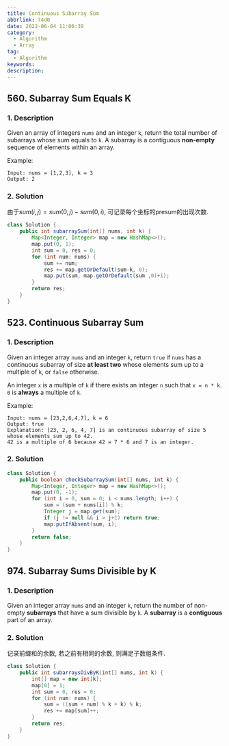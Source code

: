 ```yaml
---
title: Continuous Subarray Sum
abbrlink: 74d0
date: 2022-06-04 11:06:39
category:
  - Algorithm
  - Array
tag:
  - Algorithm
keywords:
description:
---
```


## 560. Subarray Sum Equals K
### 1. Description
Given an array of integers `nums` and an integer `k`, return the total number of subarrays whose sum equals to `k`.
A subarray is a contiguous **non-empty** sequence of elements within an array.

Example:
```
Input: nums = [1,2,3], k = 3
Output: 2
```

### 2. Solution
由于$sum(i,j) = sum(0,j)-sum(0,i)$, 可记录每个坐标的presum的出现次数.
```java
class Solution {
    public int subarraySum(int[] nums, int k) {
        Map<Integer, Integer> map = new HashMap<>();
        map.put(0, 1);
        int sum = 0, res = 0;
        for (int num: nums) {
            sum += num;
            res += map.getOrDefault(sum-k, 0);
            map.put(sum, map.getOrDefault(sum ,0)+1); 
        }
        return res;
    }
}
```


## 523. Continuous Subarray Sum
### 1. Description
Given an integer array `nums` and an integer `k`, return `true` if `nums` has a continuous subarray of size **at least two** whose elements sum up to a multiple of `k`, or `false` otherwise.

An integer `x` is a multiple of `k` if there exists an integer `n` such that `x = n * k`. `0` is **always** a multiple of `k`.

Example:
```
Input: nums = [23,2,6,4,7], k = 6
Output: true
Explanation: [23, 2, 6, 4, 7] is an continuous subarray of size 5 whose elements sum up to 42.
42 is a multiple of 6 because 42 = 7 * 6 and 7 is an integer.
```

### 2. Solution
```java
class Solution {
    public boolean checkSubarraySum(int[] nums, int k) {
        Map<Integer, Integer> map = new HashMap<>();
        map.put(0, -1);
        for (int i = 0, sum = 0; i < nums.length; i++) {
            sum = (sum + nums[i]) % k;
            Integer j = map.get(sum);
            if (j != null && i > j+1) return true;
            map.putIfAbsent(sum, i);
        }
        return false;
    }
}
```


## 974. Subarray Sums Divisible by K
### 1. Description
Given an integer array `nums` and an integer `k`, return the number of non-empty **subarrays** that have a sum divisible by `k`.
A **subarray** is a **contiguous** part of an array.

### 2. Solution
记录前缀和的余数, 若之前有相同的余数, 则满足子数组条件.
```java
class Solution {
    public int subarraysDivByK(int[] nums, int k) {
        int[] map = new int[k];
        map[0] = 1;
        int sum = 0, res = 0;
        for (int num: nums) {
            sum = ((sum + num) % k + k) % k;
            res += map[sum]++;
        }
        return res;
    }
}
```
